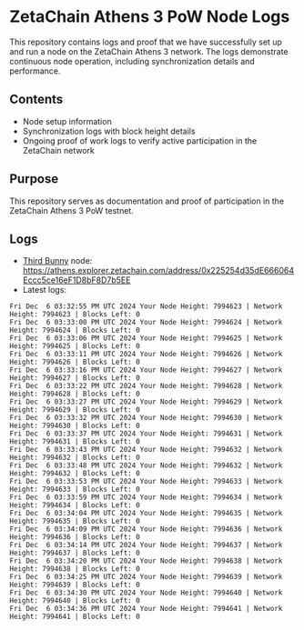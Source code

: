 # ZetaChain Athens 3 PoW Node Logs
This repository contains logs and proof that we have successfully set up and run a node on the ZetaChain Athens 3 network. The logs demonstrate continuous node operation, including synchronization details and performance.

## Contents
- Node setup information
- Synchronization logs with block height details
- Ongoing proof of work logs to verify active participation in the ZetaChain network

## Purpose
This repository serves as documentation and proof of participation in the ZetaChain Athens 3 PoW testnet.

## Logs

- [Third Bunny](https://thirdbunny.xyz/) node: https://athens.explorer.zetachain.com/address/0x225254d35dE666064Eccc5ce16eF1D8bF8D7b5EE
- Latest logs:
```
Fri Dec  6 03:32:55 PM UTC 2024 Your Node Height: 7994623 | Network Height: 7994623 | Blocks Left: 0
Fri Dec  6 03:33:00 PM UTC 2024 Your Node Height: 7994624 | Network Height: 7994624 | Blocks Left: 0
Fri Dec  6 03:33:06 PM UTC 2024 Your Node Height: 7994625 | Network Height: 7994625 | Blocks Left: 0
Fri Dec  6 03:33:11 PM UTC 2024 Your Node Height: 7994626 | Network Height: 7994626 | Blocks Left: 0
Fri Dec  6 03:33:16 PM UTC 2024 Your Node Height: 7994627 | Network Height: 7994627 | Blocks Left: 0
Fri Dec  6 03:33:22 PM UTC 2024 Your Node Height: 7994628 | Network Height: 7994628 | Blocks Left: 0
Fri Dec  6 03:33:27 PM UTC 2024 Your Node Height: 7994629 | Network Height: 7994629 | Blocks Left: 0
Fri Dec  6 03:33:32 PM UTC 2024 Your Node Height: 7994630 | Network Height: 7994630 | Blocks Left: 0
Fri Dec  6 03:33:37 PM UTC 2024 Your Node Height: 7994631 | Network Height: 7994631 | Blocks Left: 0
Fri Dec  6 03:33:43 PM UTC 2024 Your Node Height: 7994632 | Network Height: 7994632 | Blocks Left: 0
Fri Dec  6 03:33:48 PM UTC 2024 Your Node Height: 7994632 | Network Height: 7994632 | Blocks Left: 0
Fri Dec  6 03:33:53 PM UTC 2024 Your Node Height: 7994633 | Network Height: 7994633 | Blocks Left: 0
Fri Dec  6 03:33:59 PM UTC 2024 Your Node Height: 7994634 | Network Height: 7994634 | Blocks Left: 0
Fri Dec  6 03:34:04 PM UTC 2024 Your Node Height: 7994635 | Network Height: 7994635 | Blocks Left: 0
Fri Dec  6 03:34:09 PM UTC 2024 Your Node Height: 7994636 | Network Height: 7994636 | Blocks Left: 0
Fri Dec  6 03:34:14 PM UTC 2024 Your Node Height: 7994637 | Network Height: 7994637 | Blocks Left: 0
Fri Dec  6 03:34:20 PM UTC 2024 Your Node Height: 7994638 | Network Height: 7994638 | Blocks Left: 0
Fri Dec  6 03:34:25 PM UTC 2024 Your Node Height: 7994639 | Network Height: 7994639 | Blocks Left: 0
Fri Dec  6 03:34:30 PM UTC 2024 Your Node Height: 7994640 | Network Height: 7994640 | Blocks Left: 0
Fri Dec  6 03:34:36 PM UTC 2024 Your Node Height: 7994641 | Network Height: 7994641 | Blocks Left: 0
```
